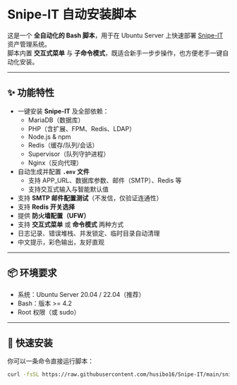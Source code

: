 # Snipe-IT 自动安装脚本

这是一个 **全自动化的 Bash 脚本**，用于在 Ubuntu Server 上快速部署 [Snipe-IT](https://snipeitapp.com/) 资产管理系统。  
脚本内置 **交互式菜单** 与 **子命令模式**，既适合新手一步步操作，也方便老手一键自动化安装。  

---

## ✨ 功能特性

- 一键安装 **Snipe-IT** 及全部依赖：
  - MariaDB（数据库）
  - PHP（含扩展、FPM、Redis、LDAP）
  - Node.js & npm
  - Redis（缓存/队列/会话）
  - Supervisor（队列守护进程）
  - Nginx（反向代理）
- 自动生成并配置 **`.env` 文件**
  - 支持 APP_URL、数据库参数、邮件（SMTP）、Redis 等
  - 支持交互式输入与智能默认值
- 支持 **SMTP 邮件配置测试**（不发信，仅验证连通性）
- 支持 **Redis 开关选择**
- 提供 **防火墙配置（UFW）**
- 支持 **交互式菜单** 或 **命令模式** 两种方式
- 日志记录、错误堆栈、并发锁定、临时目录自动清理
- 中文提示，彩色输出，友好直观

---

## 📦 环境要求

- 系统：Ubuntu Server 20.04 / 22.04（推荐）
- Bash：版本 >= 4.2
- Root 权限（或 sudo）

---

## 🚀 快速安装

你可以一条命令直接运行脚本：

```bash
curl -fsSL https://raw.githubusercontent.com/husibo16/Snipe-IT/main/snipeit_installer.sh | sudo bash -s 一键全装



